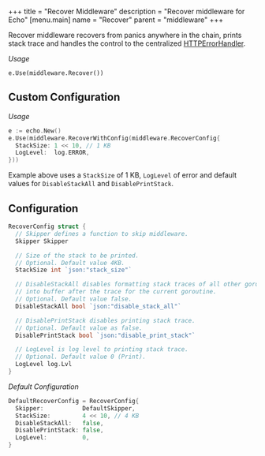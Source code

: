 +++
title = "Recover Middleware"
description = "Recover middleware for Echo"
[menu.main]
  name = "Recover"
  parent = "middleware"
+++

Recover middleware recovers from panics anywhere in the chain, prints stack trace
and handles the control to the centralized
[HTTPErrorHandler](/guide/customization#http-error-handler).

*Usage*

`e.Use(middleware.Recover())`

## Custom Configuration

*Usage*

```go
e := echo.New()
e.Use(middleware.RecoverWithConfig(middleware.RecoverConfig{
  StackSize: 1 << 10, // 1 KB
  LogLevel:  log.ERROR,
}))
```

Example above uses a `StackSize` of 1 KB, `LogLevel` of error and
default values for `DisableStackAll` and `DisablePrintStack`.

## Configuration

```go
RecoverConfig struct {
  // Skipper defines a function to skip middleware.
  Skipper Skipper

  // Size of the stack to be printed.
  // Optional. Default value 4KB.
  StackSize int `json:"stack_size"`

  // DisableStackAll disables formatting stack traces of all other goroutines
  // into buffer after the trace for the current goroutine.
  // Optional. Default value false.
  DisableStackAll bool `json:"disable_stack_all"`

  // DisablePrintStack disables printing stack trace.
  // Optional. Default value as false.
  DisablePrintStack bool `json:"disable_print_stack"`

  // LogLevel is log level to printing stack trace.
  // Optional. Default value 0 (Print).
  LogLevel log.Lvl
}
```

*Default Configuration*

```go
DefaultRecoverConfig = RecoverConfig{
  Skipper:           DefaultSkipper,
  StackSize:         4 << 10, // 4 KB
  DisableStackAll:   false,
  DisablePrintStack: false,
  LogLevel:          0,
}
```
